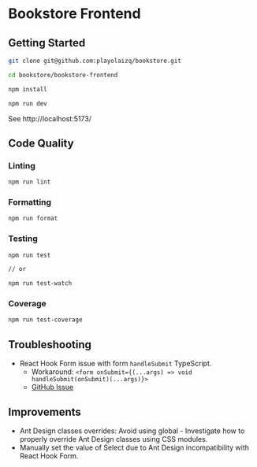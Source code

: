 # Bookstore Frontend

## Getting Started

```bash
git clone git@github.com:playolaizq/bookstore.git

cd bookstore/bookstore-frontend

npm install

npm run dev
```

See http://localhost:5173/

## Code Quality

### Linting

```bash
npm run lint
```

### Formatting

```bash
npm run format
```

### Testing

```bash
npm run test

// or

npm run test-watch
```

### Coverage

```bash
npm run test-coverage
```

## Troubleshooting

- React Hook Form issue with form `handleSubmit` TypeScript.
  - Workaround: `<form onSubmit={(...args) => void handleSubmit(onSubmit)(...args)}>`
  - [GitHub Issue](https://github.com/orgs/react-hook-form/discussions/8020#discussioncomment-3362300)

## Improvements

- Ant Design classes overrides: Avoid using global - Investigate how to properly override Ant Design classes using CSS modules.
- Manually set the value of Select due to Ant Design incompatibility with React Hook Form.
